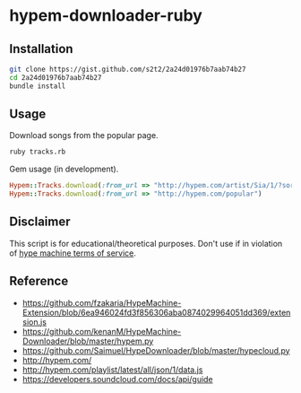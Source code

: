 # hypem-downloader-ruby

## Installation

```` sh
git clone https://gist.github.com/s2t2/2a24d01976b7aab74b27
cd 2a24d01976b7aab74b27
bundle install
````

## Usage

Download songs from the popular page.

```` sh
ruby tracks.rb
````

Gem usage (in development).

```` rb
Hypem::Tracks.download(:from_url => "http://hypem.com/artist/Sia/1/?sortby=favorite")
Hypem::Tracks.download(:from_url => "http://hypem.com/popular")
````

## Disclaimer

This script is for educational/theoretical purposes. Don't use if in violation of [hype machine terms of service](http://hypem.com/terms).

## Reference

 + https://github.com/fzakaria/HypeMachine-Extension/blob/6ea946024fd3f856306aba0874029964051dd369/extension.js
 + https://github.com/kenanM/HypeMachine-Downloader/blob/master/hypem.py
 + https://github.com/Saimuel/HypeDownloader/blob/master/hypecloud.py
 + http://hypem.com/
 + http://hypem.com/playlist/latest/all/json/1/data.js
 + https://developers.soundcloud.com/docs/api/guide
